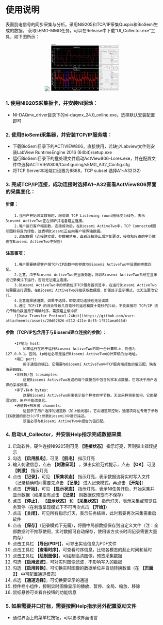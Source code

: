 # 使用说明
表面肌电信号的同步采集与分析。采用NI9205和TCP/IP采集Quspin和BioSemi生成的数据。
获取sEMG-MMG任务，可以在Release中下载“UI_Collector.exe”工具，如下图所示：

<p align="center">
  <img src="https://github.com/transover/sEMG-MMG_SYNC/blob/main/ExampleData/SignalAcquisition.gif" width="45%" style="margin-right:20 px;"/>
  <img src="https://github.com/transover/sEMG-MMG_SYNC/blob/main/ExampleData/SignalPlot.jpg" width="45%" style="margin-right:10 px;" />
</p>

### 1. 使用NI9205采集板卡，并安装NI驱动：
- NI-DAQmx_driver目录下的ni-daqmx_24.0_online.exe，选择默认安装配置即可

### 2. 使用BioSemi采集器，并安装TCP/IP服务端：
- 下载BioSemi目录下的ACTIVIEW806，直接使用，若缺少Labview文件则安装LabView RuntimeEngine 2016 (64bit)/setup.exe
- 运行BioSemi目录下的批处理文件启动ActView806-Lores.exe，并在配置文件中选择ACTIVIEW806/Configuring/sEMG_A32_Config.cfg
- 将TCP Server本地端口设置为8888，TCP subset 选择A1~A32(32)

### 3. 完成TCP/IP连接，成功连接时选择A1~A32查看ActView806界面的采集变化：
#### 步骤：
        1.当用户开始收集数据时，服务端 TCP Listening round图标变为绿色，表示Biosemi ActiveTwo正在侦听并准备建立连接。
        2.用户运行客户端函数，连接成功后，在Biosemi ActiveTwo中，TCP Connected圆形图标将变为绿色，这表明Biosemi正在向客户端传输数据。
        3.读取数据（连接建立后，参数被禁用，直到连接终止后才能更改，接收和传输的字节数也在Biosemi ActiveTwo中报告）

#### 注意事项：
        1.用户需要确保客户端TCP/IP函数中的参数与Biosemi ActiveTwo中设置的参数匹配。
        2.注意，由于Biosemi ActiveTwo充当服务器，除非Biosemi ActiveTwo系统在显示或记录模式下运行，否则无法建立连接。
        3.Biosemi ActiveTwo中的参数位于TCP服务器页签中，在运行Biosemi ActiveTwo前需要进行调整。在Biosemi ActiveTwo开始获取数据后，即使处于显示模式，也无法更改它们。
        4.注意选择通道数，如果不选择，即使成功连接也无法读数
        5.通过 TCP/IP 的流会导致几百毫秒的延迟和数十毫秒的抖动，不能直接将 TCP/IP 流式传输的数据用于精确时序，需要建立缓冲区
        ![Data Transfer Protocol-24bit](https://github.com/user-attachments/assets/20d02826-d712-421e-8cf5-1f521aea045d)

####  参数（TCP/IP包含用于与Biosemi建立连接的参数）：
        •IP地址 host:
            如果运行在用于运行Biosemi ActiveTwo的同一台计算机上，则值为127.0.0.1。否则，ip地址必须是运行Biosemi ActiveTwo的计算机的ip地址。
        •端口 port:
            用于通信的端口。它需要与Biosemi ActiveTwo中TCP服务端报告的值匹配，缺省值是8888。
        •采样数/包 tcpsamples:
            这是Biosemi ActiveTwo发送的每个数据包中包含的样本点数量。它取决于用户选择的采样频率。
        •字节/样本 bytes:
            这是Biosemi ActiveTwo用来表示每个样本的字节数。无论采样频率如何，它都是固定的，用户不能改变它。
        •通道数+触发器 channels:
            这显示了用户选择的通道数（加上触发器）。它由通道项控制，通道项将在专用于参数EEG数据的部分(小节:参数Biosemi)中进行描述。
            该值必须与Biosemi ActiveTwo中报告的值匹配。
### 4. 启动UI_Collector，并安装Help指示完成数据采集
1.  启动软件，硬件连接NI9205则可见 **【连接状态】** 指示灯亮，否则弹出错误提示
2.  勾选 **【启用肌电】**，可见 **【肌电】** 指示灯亮
3.  输入刺激信息，点击 **【刺激呈现】** ，弹出实验范式提示，点击 **【OK】** 可见 **【刺激】** 指示灯亮
4.  点击 **【记录】**，可见 **【采集状态】** 指示灯亮，表示数据流将实时写入文件（记录精确时间需要先点击 **【记录】** 进入记录模式，再点击 **【开始】**）
5.  点击 **【开始】**，可见 **【显示状态】** 指示灯亮，表示NI任务开启，开始采集并显示数据（如果没有点击 **【记录】** 则数据仅预览而不保存）
6.  点击 **【停止】**， **【显示状态】** 和 **【采集状态】** 指示灯灭，表示采集或预览任务暂停（在刺激呈现模式下不可再次点击 **【开始】**）
7.  点击 **【关闭】**，可见所有指示灯灭，表示任务结束，此时若要再次采集需重启软件
8.  点击 **【保存】**（记录模式下无需），将图中局部数据保存到自定义文件（注：全部数据时不推荐使用，实时数据可自动保存，使用该方式长时间记录需要大量内存）
9.  点击工具栏 **【导出(PDF)】**，可导出实验信息为PDF文件
10.  点击工具栏 **【查看时序】**，可查看时序信息，比较各模态的起止时间和延时
11.  点击工具栏 **【绘制图像】**，可绘制高清图像，预览采集数据
12.  勾选 **【启用滤波】**，可对实时图像滤波，不影响写入的数据
13.  勾选 **【启用转换】**，可切换实时图像的数据单位并自动转换数值（在 **【页面2】** 中可配置通道模态）
14.  点选 **【通道选择】**，可切换要显示的通道
15.  控件栏小组件，控制实时图像显示的播放、暂停、全局、缩放、移除
16.  鼠标悬停可查看各按钮的功能信息
### 5. 如果需要并口打标，需要按照Help指示另外配置驱动文件
- 通过界面上的菜单栏按钮，可以更改界面语言
